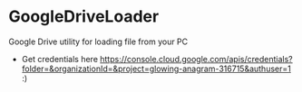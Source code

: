 # GoogleDriveLoader
Google Drive utility for loading file from your PC

 - Get credentials here https://console.cloud.google.com/apis/credentials?folder=&organizationId=&project=glowing-anagram-316715&authuser=1 :)
